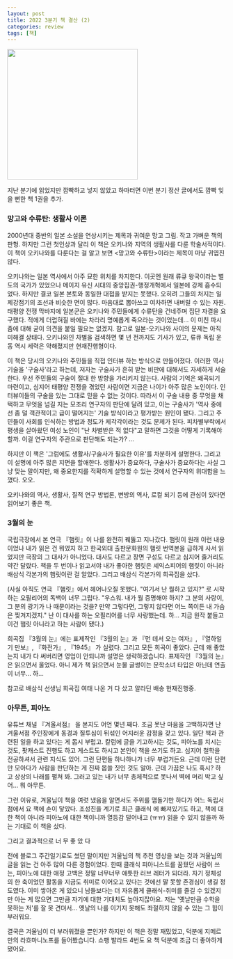 ```yaml
---
layout: post
title: 2022 3분기 책 결산 (2)
categories: review
tags: [책]
---
```


<img src="{{ site.baseurl }}/thumbnails/221013_books/망고와수류탄.jpeg" width="300" />

지난 분기에 읽었지만 깜빡하고 넣지 않았고 하마터면 이번 분기 정산 글에서도 깜빡 잊을 뻔한 책 1권을 추가.

### 망고와 수류탄: 생활사 이론

2000년대 중반의 일본 소설을 연상시키는 제목과 귀여운 망고 그림. 작고 가벼운 책의 판형. 하지만 그런 첫인상과 달리 이 책은 오키나와 지역의 생활사를 다룬 학술서적이다. 이 책이 오키나와를 다룬다는 걸 알고 보면 <망고와 수류탄>이라는 제목이 마냥 귀엽진 않다. 

오키나와는 일본 역사에서 아주 묘한 위치를 차지한다. 이곳엔 원래 류큐 왕국이라는 별도의 국가가 있었으나 메이지 유신 시대의 중앙집권-행정개혁에서 일본에 강제 흡수되었다. 하지만 결코 일본 본토와 동일한 대접을 받지는 못했다. 오히려 그들의 처지는 일제강점기의 조선과 비슷한 면이 많다. 마음대로 뽑아쓰고 여차하면 내버릴 수 있는 자원. 태평양 전쟁 막바지에 일본군은 오키나와 주민들에게 수류탄을 건네주며 집단 자결을 요구했다. 적에게 더럽혀질 바에는 차라리 명예롭게 죽으라는 것이었는데... 이 미친 파시즘에 대해 굳이 의견을 붙일 필요는 없겠지. 참고로 일본-오키나와 사이의 문제는 아직 미해결 상태다. 오키나와인 차별을 검색하면 몇 년 전까지도 기사가 있고, 류큐 독립 운동 역시 세력은 약해졌지만 현재진행형이다.

이 책은 당시의 오키나와 주민들을 직접 인터뷰 하는 방식으로 만들어졌다. 이러한 역사 기술을 '구술사'라고 하는데, 저자는 구술사가 흔히 받는 비판에 대해서도 자세하게 서술한다. 우선 주민들의 구술이 절대 한 방향을 가리키지 않는다. 사람의 기억은 왜곡되기 마련이고, 심지어 태평양 전쟁을 겪었던 사람이면 지금은 나이가 아주 많은 노인이다. 인터뷰이들의 구술을 있는 그대로 믿을 수 없는 것이다. 따라서 이 구술 내용 중 무엇을 채택하고 무엇을 넘길 지는 모조리 연구자의 판단에 달려 있고, 이는 구술사가 '역사 중에선 좀 덜 객관적이고 급이 떨어지는' 기술 방식이라고 평가받는 원인이 됐다. 그리고 주민들이 사회를 인식하는 방법과 정도가 제각각이라는 것도 문제가 된다. 피차별부락에서 평생을 살아왔던 여성 노인이 "난 차별받은 적 없다"고 말하면 그것을 어떻게 기록해야 할까. 이걸 연구자의 주관으로 판단해도 되는가? ... 

하지만 이 책은 '그럼에도 생활사/구술사가 필요한 이유'를 차분하게 설명한다. 그리고 이 설명에 아주 많은 지면을 할애한다. 생활사가 중요하다, 구술사가 중요하다는 사실 그냥 맞는 말이지만, 왜 중요한지를 적확하게 설명할 수 있는 것에서 연구자의 위대함을 느꼈다. 오오.

오키나와의 역사, 생활사, 질적 연구 방법론, 변방의 역사, 로컬 되기 등에 관심이 있다면 읽어보기 좋은 책.


### 3월의 눈

국립극장에서 본 연극 『햄릿』이 나를 완전히 꿰뚫고 지나갔다. 햄릿이 원래 이런 내용이었나 내가 읽은 건 뭐였지 하고 한국외대 출판문화원의 햄릿 번역본을 급하게 사서 읽었지만 극장의 그 대사가 아니었다. 대사도 다르고 장면 구성도 다르고 심지어 줄거리도 약간 달랐다. 책을 두 번이나 읽고서야 내가 좋아한 햄릿은 셰익스피어의 햄릿이 아니라 배삼식 각본가의 햄릿이란 걸 알았다. 그리고 배삼식 각본가의 희곡집을 샀다.

(사실 아직도 연극 『햄릿』에서 헤어나오질 못했다. "여기서 난 뭘하고 있지?" 로 시작하는 오필리어의 독백이 너무 그립다. "우스워. 내가 뭘 증명해야 하지? 그 분의 사랑이, 그 분의 광기가 나 때문이라는 것을? 만약 그렇다면, 그렇지 않다면 어느 쪽이든 내 가슴은 찢겨지겠지." 난 이 대사를 하는 오필리어를 너무 사랑했는데. 하... 지금 원작 붙들고 이건 햄릿 아니라고 하는 사람이 됐다.)

희곡집 『3월의 눈』에는 표제작인 『3월의 눈』과 『먼 데서 오는 여자』, 『열하일기 만보』, 『화전가』, 『1945』 가 실렸다. 그리고 모든 희곡이 좋았다. 근데 왜 좋았는지 내가 다 써버리면 영업이 안되니까 설명은 생략하겠습니다. 표제작인 『3월의 눈』은 읽으면서 울었다. 아니 제가 책 읽으면서 눈물 글썽이는 문학소녀 타입은 아닌데 연출이 너무... 하... 

참고로 배삼식 선생님 희곡집 여태 나온 거 다 샀고 알라딘 배송 현재진행중. 

### 아무튼, 피아노

유튜브 채널 『겨울서점』 을 본지도 어언 몇년 째다. 조금 못난 마음을 고백하자면 난 겨울서점 주인장에게 동경과 질투심이 뒤섞인 어지러운 감정을 갖고 있다. 일단 책과 관련된 일을 하고 있다는 게 몹시 부럽고. 칼럼에 글을 기고하시는 것도, 피아노를 치시는 것도, 팟캐스트 진행도 하고 게스트도 하시고 본인이 책을 쓰기도 하고. 심지어 철학을 전공하셔서 관련 지식도 있어. 그런 단편들 하나하나가 너무 부럽거든요. 근데 이런 단편만 모아다가 사람을 판단하는 게 진짜 몹쓸 짓인 것도 알아. 근데 가끔은 나도 혹시? 하고 상상의 나래를 펼쳐 봐. 그러고 있는 내가 너무 총체적으로 못나서 벽에 머리 박고 싶어... 뭐 아무튼.

그런 이유로, 겨울님이 책을 여럿 냈음을 알면서도 주위를 맴돌기만 하다가 어느 독립서점에서 요 책에 손이 닿았다. 조성진을 계기로 최근 클래식 에 빠져있기도 하고, 책에 대한 책이 아니라 피아노에 대한 책이니까 열등감 덜어내고 (ㅠㅠ) 읽을 수 있지 않을까 하는 기대로 이 책을 샀다. 

그리고 결과적으로 너 무 좋 았 다 

전에 블로그 주간일기로도 썼던 말이지만 겨울님의 책 추천 영상을 보는 것과 겨울님의 글을 읽는 건 아주 많이 다른 경험이었다. 한때 클래식 피아니스트를 꿈꿨던 사람이 쓰는, 피아노에 대한 애정 고백은 정말 너무너무 애틋한 러브 레터가 되더라. 자기 정체성의 한 축이었던 활동을 지금도 취미로 이어오고 있다는 것에선 말 못할 존경심이 생길 정도였다. 이미 쌓아온 게 있으니 남들보다는 더 자유롭게 클래식-취미를 즐길 수 있겠지만 아는 게 많으면 그만큼 자기에 대한 기대치도 높아지잖아요. 저는 '옛날만큼 수학을 못하는 저'를 잘 못 견뎌서... 옛날의 나를 이기지 못해도 좌절하지 않을 수 있는 그 힘이 부러워요. 

결국은 겨울님이 더 부러워졌을 뿐인가?
하지만 이 책은 정말 재밌었고, 덕분에 지메르만의 라흐마니노프를 들어봤습니다. 쇼팽 발라드 4번도 요 책 덕분에 조금 더 좋아하게 됐어요.
